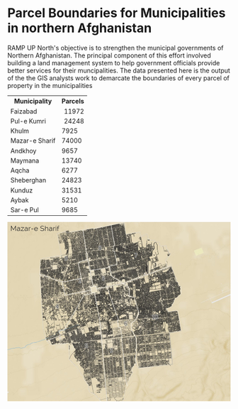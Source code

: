 # Parcel Boundaries for Municipalities in northern Afghanistan
RAMP UP North's objective is to strengthen the municipal governments of Northern Afghanistan. 
The principal component of this effort involved building a land management system to help government officials  provide better services for their muncipalities.
The data presented here is the output of the the GIS analysts work to demarcate the boundaries of every parcel of property in the municipalities

<table>
	<tr><th>Municipality</th><th>Parcels</th></tr>
    <tr>
        <td>Faizabad</td> <td align='right'>11972</td>
    </tr>
    <tr>
        <td>Pul-e Kumri</td> <td align='right'>24248</td>
    </tr>
    <tr>
        <td>Khulm</td> <td>7925</td>
    </tr>
    <tr>
        <td>Mazar-e Sharif</td><td>74000</td>
    </tr>
    <tr>
        <td>Andkhoy</td> <td>9657</td>
    </tr>
    <tr>
        <td>Maymana</td> <td>13740</td>
    </tr>
    <tr>
        <td>Aqcha</td> <td>6277</td>
    </tr>
    <tr>
        <td>Sheberghan</td> <td>24823</td>
    </tr>
    <tr>
        <td>Kunduz</td> <td>31531</td>
    </tr>
    <tr>
        <td>Aybak</td> <td>5210</td>
    </tr>
    <tr>
        <td>Sar-e Pul</td> <td>9685</td>
    </tr>
</table>




![Alt text](Mazar_image.png)